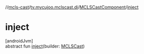//[mcls-cast](../../../index.md)/[tv.mycujoo.mclscast.di](../index.md)/[MCLSCastComponent](index.md)/[inject](inject.md)

# inject

[androidJvm]\
abstract fun [inject](inject.md)(builder: [MCLSCast](../../tv.mycujoo.mclscast/-m-c-l-s-cast/index.md))
